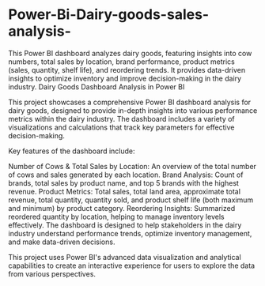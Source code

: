 # Power-Bi-Dairy-goods-sales-analysis-
This Power BI dashboard analyzes dairy goods, featuring insights into cow numbers, total sales by location, brand performance, product metrics (sales, quantity, shelf life), and reordering trends. It provides data-driven insights to optimize inventory and improve decision-making in the dairy industry.
Dairy Goods Dashboard Analysis in Power BI

This project showcases a comprehensive Power BI dashboard analysis for dairy goods, designed to provide in-depth insights into various performance metrics within the dairy industry. The dashboard includes a variety of visualizations and calculations that track key parameters for effective decision-making.

Key features of the dashboard include:

Number of Cows & Total Sales by Location: An overview of the total number of cows and sales generated by each location.
Brand Analysis: Count of brands, total sales by product name, and top 5 brands with the highest revenue.
Product Metrics: Total sales, total land area, approximate total revenue, total quantity, quantity sold, and product shelf life (both maximum and minimum) by product category.
Reordering Insights: Summarized reordered quantity by location, helping to manage inventory levels effectively.
The dashboard is designed to help stakeholders in the dairy industry understand performance trends, optimize inventory management, and make data-driven decisions.

This project uses Power BI's advanced data visualization and analytical capabilities to create an interactive experience for users to explore the data from various perspectives.

